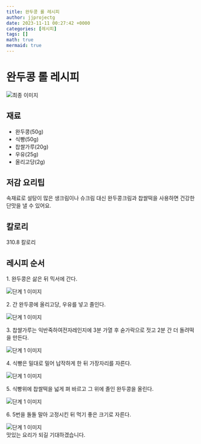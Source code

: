 ```yaml
---
title: 완두콩 롤 레시피
author: jjprojectg
date: 2023-11-11 00:27:42 +0000
categories: [레시피]
tags: []
math: true
mermaid: true
---
```

<meta name="og:type" content="website"/>
<meta charset="UTF-8"/>
<div class="header">
  <h1>완두콩 롤 레시피</h1>
</div>

<div class="container my-4">
  <div class="row">
    <div class="col-12 col-md-6">
      <div class="recipe-image">
        <img src="http://www.foodsafetykorea.go.kr/uploadimg/cook/10_01110_2.png" class="step-image" alt="최종 이미지"/>
      </div>
    </div>
    <div class="col-12 col-md-6">
      <div class="ingredients">
        <h2>재료</h2>
        <ul class="card">
          <li> 완두콩(50g) </li>
          <li>  식빵(50g) </li>
          <li>  찹쌀가루(20g) </li>
          <li> 우유(25g) </li>
          <li>  올리고당(2g) </li>
</ul>
      </div>
    </div>
    <div class="col-12 col-md-6">
      <div class="ingredients">
        <h2>저감 요리팁</h2>
        <div class="card"> 
          <p>
            속재료로 설탕이 많은 생크림이나 슈크림 대신 완두콩크림과 찹쌀떡을 사용하면 건강한 단맛을 낼 수 있어요.
          </p>
        </div>
      </div>
      <div class="ingredients">
        <h2>칼로리</h2>
        <div class="card"> 
          <p>
            310.8 칼로리
          </p>
        </div>
      </div>
    </div>
  </div>

  <h2 class="my-4">레시피 순서</h2>
  <div class="card recipe-card">
    <div class="card-body recipe-step">
      <p class="card-text step-description">1. 완두콩은 삶은 뒤 믹서에 간다.</p>
      <img src="http://www.foodsafetykorea.go.kr/uploadimg/cook/20_01110_1.JPG" alt="단계 1 이미지" class="step-image"/>
    </div>
  </div>
  <div class="card recipe-card">
    <div class="card-body recipe-step">
      <p class="card-text step-description">2. 간 완두콩에 올리고당, 우유를 넣고 졸인다.</p>
      <img src="http://www.foodsafetykorea.go.kr/uploadimg/cook/20_01110_2.JPG" alt="단계 1 이미지" class="step-image"/>
    </div>
  </div>
  <div class="card recipe-card">
    <div class="card-body recipe-step">
      <p class="card-text step-description">3. 찹쌀가루는 익반죽하여전자레인지에 3분 가열 후 숟가락으로 젓고 2분 간 더 돌려떡을 만든다.</p>
      <img src="http://www.foodsafetykorea.go.kr/uploadimg/cook/20_01110_3.JPG" alt="단계 1 이미지" class="step-image"/>
    </div>
  </div>
  <div class="card recipe-card">
    <div class="card-body recipe-step">
      <p class="card-text step-description">4. 식빵은 밀대로 밀어 납작하게 한 뒤 가장자리를 자른다.</p>
      <img src="http://www.foodsafetykorea.go.kr/uploadimg/cook/20_01110_4.JPG" alt="단계 1 이미지" class="step-image"/>
    </div>
  </div>
  <div class="card recipe-card">
    <div class="card-body recipe-step">
      <p class="card-text step-description">5. 식빵위에 찹쌀떡을 넓게 펴 바르고 그 위에 졸인 완두콩을 올린다.</p>
      <img src="http://www.foodsafetykorea.go.kr/uploadimg/cook/20_01110_5.JPG" alt="단계 1 이미지" class="step-image"/>
    </div>
  </div>
  <div class="card recipe-card">
    <div class="card-body recipe-step">
      <p class="card-text step-description">6. 5번을 돌돌 말아 고정시킨 뒤 먹기 좋은 크기로 자른다.</p>
      <img src="http://www.foodsafetykorea.go.kr/uploadimg/cook/20_01110_6.JPG" alt="단계 1 이미지" class="step-image"/>
    </div>
  </div>

</div>
맛있는 요리가 되길 기대하겠습니다.
